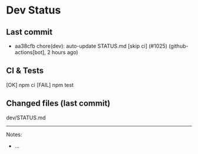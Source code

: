 # Dev Status

## Last commit
- aa38cfb chore(dev): auto-update STATUS.md [skip ci] (#1025) (github-actions[bot], 2 hours ago)
## CI & Tests
[OK] npm ci
[FAIL] npm test

## Changed files (last commit)
dev/STATUS.md

---
Notes:
- ...
